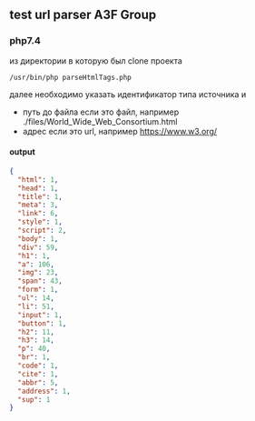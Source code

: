 ## test url parser A3F Group
### php7.4
из директории в которую был clone проекта

```/usr/bin/php parseHtmlTags.php ```

далее необходимо указать идентификатор типа источника и
- путь до файла если это файл, например ./files/World_Wide_Web_Consortium.html
- адрес если это url, например https://www.w3.org/

#### output

```json
{
  "html": 1,
  "head": 1,
  "title": 1,
  "meta": 3,
  "link": 6,
  "style": 1,
  "script": 2,
  "body": 1,
  "div": 59,
  "h1": 1,
  "a": 106,
  "img": 23,
  "span": 43,
  "form": 1,
  "ul": 14,
  "li": 51,
  "input": 1,
  "button": 1,
  "h2": 11,
  "h3": 14,
  "p": 40,
  "br": 1,
  "code": 1,
  "cite": 1,
  "abbr": 5,
  "address": 1,
  "sup": 1
}
```
